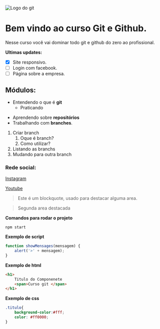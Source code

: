 ![Logo do git](https://encrypted-tbn0.gstatic.com/images?q=tbn:ANd9GcTO56twHdjk2bAIgztdFSadS0rnqy5poSFdKg&usqp=CAU)
# Bem vindo ao curso Git e Github.
Nesse curso você vai dominar todo git e github do zero ao profissional.

**Ultimas updates:**
- [x] Site responsivo.
- [ ] Login com facebook.
- [ ] Página sobre a empresa.
## Módulos:
- Entendendo o que é **git**
    - Praticando
* Aprendendo sobre **repositórios**
* Trabalhando com **branches**.

1. Criar branch
    1. Oque é branch?
    2. Como utilizar?
2. Listando as branchs
3. Mudando para outra branch


### Rede social:
[Instagram](https://instagram.com/sujeitoprogramador)

[Youtube](https://youtube.com/c/sujeitoprogramador)

>Este é um blockquote, usado para destacar alguma area.

>Segunda area destacada

**Comandos para rodar o projeto**
```
npm start
```

**Exemplo de script**
```js
function showMensages(mensagem) {
    alert('>' + mensagem);
}
```

**Exemplo de html**
```html
<h1>
    Titulo do Componenete
    <span>Curso git </span>
</h1>
```

**Exemplo de css**
```css
.titulo{
    background-color:#fff;
    color: #ff0000;
}
```

